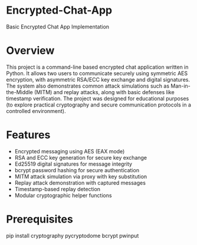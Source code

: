 # Encrypted-Chat-App  
Basic Encrypted Chat App Implementation

# Overview

This project is a command-line based encrypted chat application written in Python. It allows two users to communicate securely using symmetric AES encryption, with asymmetric RSA/ECC key exchange and digital signatures. The system also demonstrates common attack simulations such as Man-in-the-Middle (MITM) and replay attacks, along with basic defenses like timestamp verification. The project was designed for educational purposes (to explore practical cryptography and secure communication protocols in a controlled environment).

# Features

- Encrypted messaging using AES (EAX mode)
- RSA and ECC key generation for secure key exchange
- Ed25519 digital signatures for message integrity
- bcrypt password hashing for secure authentication
- MITM attack simulation via proxy with key substitution
- Replay attack demonstration with captured messages
- Timestamp-based replay detection
- Modular cryptographic helper functions

# Prerequisites
pip install cryptography pycryptodome bcrypt pwinput
